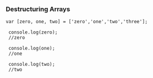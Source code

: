 ### Destructuring Arrays
```
var [zero, one, two] = ['zero','one','two','three'];
 
 console.log(zero);
 //zero
 
 console.log(one);
 //one
 
 console.log(two);
 //two
 ```